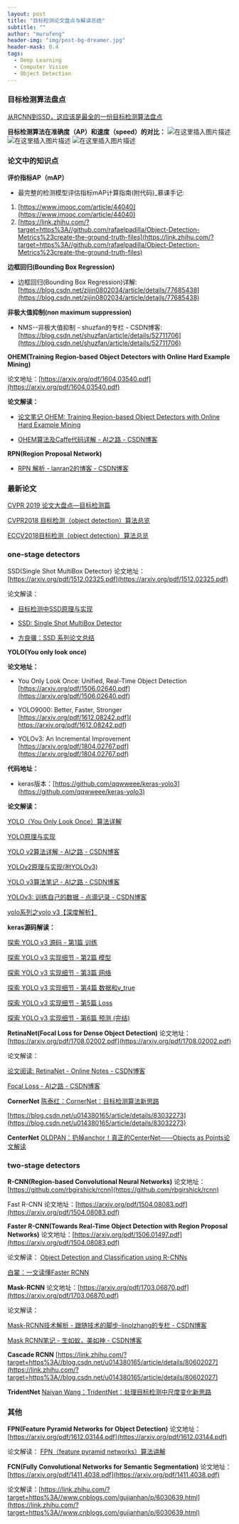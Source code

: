 ```yaml
---
layout: post
title: "目标检测论文盘点与解读总结"
subtitle: ""
author: "murufeng"
header-img: "img/post-bg-dreamer.jpg"
header-mask: 0.4
tags:
  - Deep Learning
  - Computer Vision
  - Object Detection
---
```


### 目标检测算法盘点
[从RCNN到SSD，这应该是最全的一份目标检测算法盘点](https://zhuanlan.zhihu.com/p/36184131)

**目标检测算法在准确度（AP）和速度（speed）的对比：**
![在这里插入图片描述](https://img-blog.csdnimg.cn/20190806212315540.png?x-oss-process=image/watermark,type_ZmFuZ3poZW5naGVpdGk,shadow_10,text_aHR0cHM6Ly9ibG9nLmNzZG4ubmV0L21yamt6aGFuZ21h,size_16,color_FFFFFF,t_70)
![在这里插入图片描述](https://img-blog.csdnimg.cn/20190806212429927.png?x-oss-process=image/watermark,type_ZmFuZ3poZW5naGVpdGk,shadow_10,text_aHR0cHM6Ly9ibG9nLmNzZG4ubmV0L21yamt6aGFuZ21h,size_16,color_FFFFFF,t_70)
![在这里插入图片描述](https://img-blog.csdnimg.cn/20190806212443580.png?x-oss-process=image/watermark,type_ZmFuZ3poZW5naGVpdGk,shadow_10,text_aHR0cHM6Ly9ibG9nLmNzZG4ubmV0L21yamt6aGFuZ21h,size_16,color_FFFFFF,t_70)

### 论文中的知识点
**评价指标AP（mAP）**
- 最完整的检测模型评估指标mAP计算指南(附代码)_慕课手记:
1. [https://www.imooc.com/article/44040](https://www.imooc.com/article/44040)
2. [https://link.zhihu.com/?target=https%3A//github.com/rafaelpadilla/Object-Detection-Metrics%23create-the-ground-truth-files](https://link.zhihu.com/?target=https%3A//github.com/rafaelpadilla/Object-Detection-Metrics%23create-the-ground-truth-files)

**边框回归(Bounding Box Regression)**
- 边框回归(Bounding Box Regression)详解:[https://blog.csdn.net/zijin0802034/article/details/77685438](https://blog.csdn.net/zijin0802034/article/details/77685438)


**非极大值抑制(non maximum suppression)**
-  NMS--非极大值抑制 - shuzfan的专栏 - CSDN博客:[https://blog.csdn.net/shuzfan/article/details/52711706](https://blog.csdn.net/shuzfan/article/details/52711706)


**OHEM(Training Region-based Object Detectors with Online Hard Example Mining)**

论文地址：[https://arxiv.org/pdf/1604.03540.pdf](https://arxiv.org/pdf/1604.03540.pdf)

**论文解读：**

- [论文笔记 OHEM: Training Region-based Object Detectors with Online Hard Example Mining](https://blog.csdn.net/u012905422/article/details/52760669)

- [OHEM算法及Caffe代码详解 - AI之路 - CSDN博客](https://blog.csdn.net/u014380165/article/details/73148073)


**RPN(Region Proposal Network)**
- [RPN 解析 - lanran2的博客 - CSDN博客](https://blog.csdn.net/lanran2/article/details/54376126)


### 最新论文

[CVPR 2019 论文大盘点—目标检测篇](https://blog.csdn.net/mrjkzhangma/article/details/97611010)

[CVPR2018 目标检测（object detection）算法总览](https://blog.csdn.net/u014380165/article/details/80784147)

[ECCV2018目标检测（object detection）算法总览](https://blog.csdn.net/u014380165/article/details/82025720)


### one-stage detectors

SSD(Single Shot MultiBox Detector)
论文地址：[https://arxiv.org/pdf/1512.02325.pdf](https://arxiv.org/pdf/1512.02325.pdf)

论文解读：

  - [目标检测中SSD原理与实现](https://zhuanlan.zhihu.com/p/33544892)
  
  - [SSD: Single Shot MultiBox Detector](https://link.zhihu.com/?target=https://blog.csdn.net/xunan003/article/details/78436429)
  
  - [方良骥：SSD 系列论文总结](https://zhuanlan.zhihu.com/p/35642094)
  
  

**YOLO(You only look once)**

 **论文地址：**
 
- You Only Look Once: Unified, Real-Time Object Detection
[https://arxiv.org/pdf/1506.02640.pdf](https://arxiv.org/pdf/1506.02640.pdf)

- YOLO9000: Better, Faster, Stronger
[https://arxiv.org/pdf/1612.08242.pdf]( https://arxiv.org/pdf/1612.08242.pdf)

- YOLOv3: An Incremental Improvement
[https://arxiv.org/pdf/1804.02767.pdf](https://arxiv.org/pdf/1804.02767.pdf)


**代码地址：**

- keras版本：[https://github.com/qqwweee/keras-yolo3](https://github.com/qqwweee/keras-yolo3)


**论文解读：**

[YOLO（You Only Look Once）算法详解](https://link.zhihu.com/?target=https://blog.csdn.net/u014380165/article/details/72616238)

[YOLO原理与实现](https://link.zhihu.com/?target=https://blog.csdn.net/u014380165/article/details/72616238)

[YOLO v2算法详解 - AI之路 - CSDN博客](https://link.zhihu.com/?target=https://blog.csdn.net/u014380165/article/details/77961414)

[YOLOv2原理与实现(附YOLOv3)](https://zhuanlan.zhihu.com/p/35325884)

[YOLO v3算法笔记 - AI之路 - CSDN博客](https://link.zhihu.com/?target=https://blog.csdn.net/u014380165/article/details/80202337)

[YOLOv3: 训练自己的数据 - 点滴记录 - CSDN博客](https://link.zhihu.com/?target=https://blog.csdn.net/lilai619/article/details/79695109)

[yolo系列之yolo v3【深度解析】](https://link.zhihu.com/?target=https://blog.csdn.net/leviopku/article/details/82660381)


**keras源码解读：**

[探索 YOLO v3 源码 - 第1篇 训练](https://link.zhihu.com/?target=https://juejin.im/post/5b63c0f8518825631e21d6ea)

[探索 YOLO v3 实现细节 - 第2篇 模型](https://link.zhihu.com/?target=https://juejin.im/post/5b64009df265da0f9a2d0561)

[探索 YOLO v3 实现细节 - 第3篇 网络](https://link.zhihu.com/?target=https://juejin.im/post/5b66a2d751882536054a74e8)

[探索 YOLO v3 实现细节 - 第4篇 数据和y_true](https://link.zhihu.com/?target=https://juejin.im/post/5b7272d16fb9a0098d5c7a3e)

[探索 YOLO v3 实现细节 - 第5篇 Loss](https://link.zhihu.com/?target=https://juejin.im/post/5b739389e51d456662761db5)

[探索 YOLO v3 实现细节 - 第6篇 预测 (完结)](https://link.zhihu.com/?target=https://juejin.im/post/5b75428b6fb9a009764bc0c8)


**RetinaNet(Focal Loss for Dense Object Detection)**
论文地址：[https://arxiv.org/pdf/1708.02002.pdf](https://arxiv.org/pdf/1708.02002.pdf)

论文解读：

[论文阅读: RetinaNet - Online Notes - CSDN博客](https://link.zhihu.com/?target=https://blog.csdn.net/JNingWei/article/details/80038594)


[Focal Loss - AI之路 - CSDN博客](https://link.zhihu.com/?target=https://blog.csdn.net/u014380165/article/details/77019084)


**CornerNet**
[陈泰红：CornerNet：目标检测算法新思路](https://zhuanlan.zhihu.com/p/41825737)

[https://blog.csdn.net/u014380165/article/details/83032273](https://blog.csdn.net/u014380165/article/details/83032273)


**CenterNet**
[OLDPAN：扔掉anchor！真正的CenterNet——Objects as Points论文解读](https://zhuanlan.zhihu.com/p/66048276)


### two-stage detectors
**R-CNN(Region-based Convolutional Neural Networks)**
论文地址：[https://github.com/rbgirshick/rcnn](https://github.com/rbgirshick/rcnn)

Fast R-CNN
论文地址：[https://arxiv.org/pdf/1504.08083.pdf](https://arxiv.org/pdf/1504.08083.pdf)

**Faster R-CNN(Towards Real-Time Object Detection with Region Proposal Networks)**
论文地址：[https://arxiv.org/pdf/1506.01497.pdf](https://arxiv.org/pdf/1504.08083.pdf)

论文解读：
[Object Detection and Classification using R-CNNs](https://link.zhihu.com/?target=http://www.telesens.co/2018/03/11/object-detection-and-classification-using-r-cnns/)

[白裳：一文读懂Faster RCNN](https://zhuanlan.zhihu.com/p/31426458)


**Mask-RCNN**
论文地址：[https://arxiv.org/pdf/1703.06870.pdf](https://arxiv.org/pdf/1703.06870.pdf)

论文解读：

[Mask-RCNN技术解析 - 跟随技术的脚步-linolzhang的专栏 - CSDN博客](https://link.zhihu.com/?target=https://blog.csdn.net/linolzhang/article/details/71774168)

[Mask RCNN笔记 - 生如蚁，美如神 - CSDN博客](https://link.zhihu.com/?target=https://blog.csdn.net/xiamentingtao/article/details/78598511)

**Cascade RCNN**
[https://link.zhihu.com/?target=https%3A//blog.csdn.net/u014380165/article/details/80602027](https://link.zhihu.com/?target=https%3A//blog.csdn.net/u014380165/article/details/80602027)


**TridentNet**
[Naiyan Wang：TridentNet：处理目标检测中尺度变化新思路](https://zhuanlan.zhihu.com/p/54334986)


### 其他

**FPN(Feature Pyramid Networks for Object Detection)**
论文地址：
[https://arxiv.org/pdf/1612.03144.pdf](https://arxiv.org/pdf/1612.03144.pdf)

论文解读：
[FPN（feature pyramid networks）算法讲解](https://link.zhihu.com/?target=https://blog.csdn.net/u014380165/article/details/72890275)


**FCN(Fully Convolutional Networks for Semantic Segmentation)**
论文地址：[https://arxiv.org/pdf/1411.4038.pdf](https://arxiv.org/pdf/1411.4038.pdf)

论文解读：[https://link.zhihu.com/?target=https%3A//www.cnblogs.com/gujianhan/p/6030639.html](https://link.zhihu.com/?target=https%3A//www.cnblogs.com/gujianhan/p/6030639.html)


